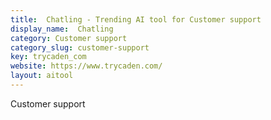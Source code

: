 ```yaml
---
title:  Chatling - Trending AI tool for Customer support
display_name:  Chatling
category: Customer support
category_slug: customer-support
key: trycaden_com
website: https://www.trycaden.com/
layout: aitool
---
```


Customer support
